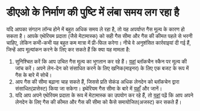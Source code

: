 # डीएओ के निर्माण की पुष्टि में लंबा समय लग रहा है

यदि आपका संगठन लॉन्च होने में बहुत अधिक समय ले रहा है, तो यह अपर्याप्त गैस मूल्य के कारण हो सकता है। आपके एथेरियम प्रदाता (जैसे मेटामास्क) को सही गैस सीमा और गैस की कीमत पहले से भरनी चाहिए, लेकिन कभी-कभी यह बहुत कम मात्रा में प्री-फिल करेगा। नीचे वे अनुशंसित कार्रवाइयां दी गई हैं, जिन्हें आप मूल्यांकन करने के लिए कर सकते हैं कि क्या यह मामला है:

1. सुनिश्चित करें कि आप उचित गैस मूल्य का भुगतान कर रहे हैं। [यहां](../../../undefined-1/set-up-metamask/gas-tracker.md) ब्लॉकचैन स्कैन पर मूल्य की जांच करें। अपने लेन-देन को संसाधित करने के लिए खनिक(माइनर) के लिए एक बजट के रूप में गैस के बारे में सोचें।
2. आप गैस की सीमा बढ़ाना चाह सकते हैं, जिससे प्रति सेकंड अधिक लेनदेन को ब्लॉकचेन द्वारा संसाधित(प्रासेस्ट) किया जा सकेगा। इथेरियम गैस सीमा के बारे में [यहाँ](https://legacy.ethgasstation.info/blog/gas-limit/) और जानें।
3. यदि आप अपने एथेरियम प्रदाता के रूप में मेटामास्क का उपयोग कर रहे हैं, तो [यहां](https://metamask.zendesk.com/hc/en-us/articles/360022895972) पढ़ें कि आप अपने लेनदेन के लिए गैस की कीमत और गैस की सीमा को कैसे समायोजित(अजस्ट) कर सकते हैं।
